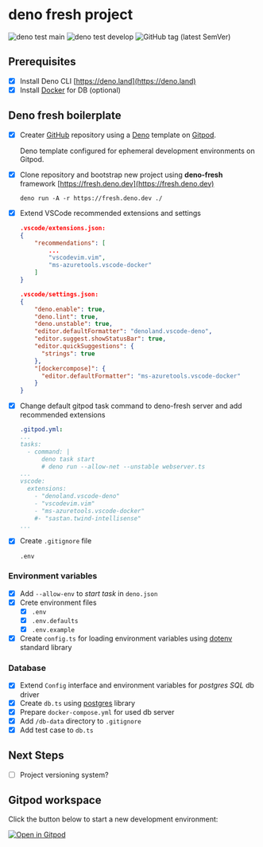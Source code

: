 # deno fresh project

![deno test main](https://github.com/IshiKakesuFun/XtendIS3/actions/workflows/deno_test_main.yml/badge.svg)
![deno test develop](https://github.com/IshiKakesuFun/XtendIS3/actions/workflows/deno_test_develop.yml/badge.svg)
![GitHub tag (latest SemVer)](https://img.shields.io/github/v/tag/IshiKakesuFun/XtendIS3?sort=semver)

## Prerequisites

- [x] Install Deno CLI [https://deno.land](https://deno.land)
- [x] Install [Docker](https://www.docker.com/) for DB (optional)

## Deno fresh boilerplate

- [x] Creater [GitHub](https://www.github.com/) repository using a
      [Deno](https://deno.land/) template on [Gitpod](https://www.gitpod.io/).

  Deno template configured for ephemeral development environments on Gitpod.

- [x] Clone repository and bootstrap new project using **deno-fresh** framework
      [https://fresh.deno.dev](https://fresh.deno.dev)

  ```
  deno run -A -r https://fresh.deno.dev ./
  ```

- [x] Extend VSCode recommended extensions and settings
  ```json
  .vscode/extensions.json:
  {
      "recommendations": [
          ...
          "vscodevim.vim",
          "ms-azuretools.vscode-docker"
      ]
  }

  .vscode/settings.json:
  {
      "deno.enable": true,
      "deno.lint": true,
      "deno.unstable": true,
      "editor.defaultFormatter": "denoland.vscode-deno",
      "editor.suggest.showStatusBar": true,
      "editor.quickSuggestions": {
        "strings": true
      },
      "[dockercompose]": {
        "editor.defaultFormatter": "ms-azuretools.vscode-docker"
      }
  }
  ```
- [x] Change default gitpod task command to deno-fresh server and add
      recommended extensions
  ```yml
  .gitpod.yml:
  ...
  tasks:
    - command: |
        deno task start
        # deno run --allow-net --unstable webserver.ts
  ...
  vscode:
    extensions:
      - "denoland.vscode-deno"
      - "vscodevim.vim"
      - "ms-azuretools.vscode-docker"
      #- "sastan.twind-intellisense"
  ...
  ```

- [x] Create `.gitignore` file
  ```
  .env
  ```

### Environment variables

- [x] Add `--allow-env` to _start task_ in `deno.json`
- [x] Crete environment files
  - [x] `.env`
  - [x] `.env.defaults`
  - [x] `.env.example`
- [x] Create `config.ts` for loading environment variables using
      [dotenv](https://deno.land/std/dotenv) standard library

### Database

- [x] Extend `Config` interface and environment variables for _postgres SQL_ db driver
- [x] Create `db.ts` using [postgres](https://deno.land/x/posgres) library
- [x] Prepare `docker-compose.yml` for used db server
- [x] Add `/db-data` directory to `.gitignore`
- [x] Add test case to `db.ts`

## Next Steps

- [ ] Project versioning system?
  

## Gitpod workspace

Click the button below to start a new development environment:

[![Open in Gitpod](https://gitpod.io/button/open-in-gitpod.svg)](https://gitpod.io/from-referrer/)
